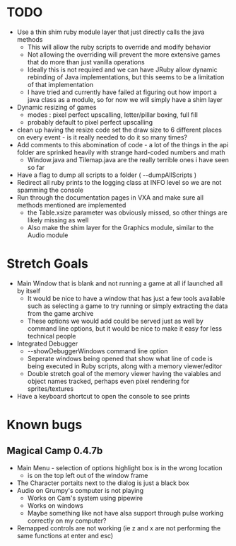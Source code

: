# TODO

* Use a thin shim ruby module layer that just directly calls the java methods
	* This will allow the ruby scripts to override and modify behavior
	* Not allowing the overriding will prevent the more extensive games that do more than just vanilla operations
	* Ideally this is not required and we can have JRuby allow dynamic rebinding of Java implementations, but this seems to be a limitation of that implementation
	* I have tried and currently have failed at figuring out how import a java class as a module, so for now we will simply have a shim layer
* Dynamic resizing of games
	* modes : pixel perfect upscalling, letter/pillar boxing, full fill
	* probably default to pixel perfect upscalling
* clean up having the resize code set the draw size to 6 different places on every event - is it really needed to do it so many times?
* Add comments to this abomination of code - a lot of the things in the api folder are sprinked heavily with strange hard-coded numbers and math
	* Window.java and Tilemap.java are the really terrible ones i have seen so far
* Have a flag to dump all scripts to a folder ( --dumpAllScripts )
* Redirect all ruby prints to the logging class at INFO level so we are not spamming the console
* Run through the documentation pages in VXA and make sure all methods mentioned are implemented
	* the Table.xsize parameter was obviously missed, so other things are likely missing as well
	* Also make the shim layer for the Graphics module, similar to the Audio module


# Stretch Goals

* Main Window that is blank and not running a game at all if launched all by itself
	* It would be nice to have a window that has just a few tools available such as selecting a game to try running or simply extracting the data from the game archive
	* These options we would add could be served just as well by command line options, but it would be nice to make it easy for less technical people
* Integrated Debugger
	* --showDebuggerWindows command line option
	* Seperate windows being opened that show what line of code is being executed in Ruby scripts, along with a memory viewer/editor
	* Double stretch goal of the memory viewer having the vaiables and object names tracked, perhaps even pixel rendering for sprites/textures
* Have a keyboard shortcut to open the console to see prints

# Known bugs

## Magical Camp 0.4.7b

* Main Menu - selection of options highlight box is in the wrong location
	* is on the top left out of the window frame
* The Character portaits next to the dialog is just a black box
* Audio on Grumpy's computer is not playing
	* Works on Cam's system using pipewire
	* Works on windows
	* Maybe something like not have alsa support through pulse working correctly on my computer?
* Remapped controls are not working (ie z and x are not performing the same functions at enter and esc)